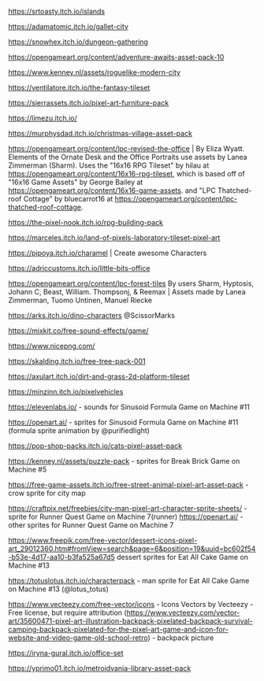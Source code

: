 https://srtoasty.itch.io/islands

https://adamatomic.itch.io/gallet-city

https://snowhex.itch.io/dungeon-gathering

https://opengameart.org/content/adventure-awaits-asset-pack-10

https://www.kenney.nl/assets/roguelike-modern-city

https://ventilatore.itch.io/the-fantasy-tileset

https://sierrassets.itch.io/pixel-art-furniture-pack

https://limezu.itch.io/

https://murphysdad.itch.io/christmas-village-asset-pack

https://opengameart.org/content/lpc-revised-the-office | By Eliza Wyatt. Elements of the Ornate Desk and the Office Portraits use assets by Lanea Zimmerman (Sharm).
 Uses the "16x16 RPG Tileset" by hilau at https://opengameart.org/content/16x16-rpg-tileset, which is based off of "16x16 Game Assets" by George Bailey at https://opengameart.org/content/16x16-game-assets. and "LPC Thatched-roof Cottage" by bluecarrot16 at https://opengameart.org/content/lpc-thatched-roof-cottage.

https://the-pixel-nook.itch.io/rpg-building-pack

https://marceles.itch.io/land-of-pixels-laboratory-tileset-pixel-art

https://pipoya.itch.io/charamel | Create awesome Characters

https://adriccustoms.itch.io/little-bits-office

https://opengameart.org/content/lpc-forest-tiles
By users Sharm, Hyptosis, Johann C, Beast, William. Thompsonj, & Reemax | Assets made by Lanea Zimmerman, Tuomo Untinen, Manuel Riecke

https://arks.itch.io/dino-characters @ScissorMarks

https://mixkit.co/free-sound-effects/game/

https://www.nicepng.com/

https://skalding.itch.io/free-tree-pack-001

https://axulart.itch.io/dirt-and-grass-2d-platform-tileset

https://minzinn.itch.io/pixelvehicles

https://elevenlabs.io/ - sounds for Sinusoid Formula Game on Machine #11

https://openart.ai/ - sprites for Sinusoid Formula Game on Machine #11 (formula sprite animation by @purifiedlight)

https://pop-shop-packs.itch.io/cats-pixel-asset-pack

https://kenney.nl/assets/puzzle-pack - sprites for Break Brick Game on Machine #5

https://free-game-assets.itch.io/free-street-animal-pixel-art-asset-pack - crow sprite for city map

https://craftpix.net/freebies/city-man-pixel-art-character-sprite-sheets/ - sprite for Runner Quest Game on Machine 7(runner)
https://openart.ai/ - other sprites for Runner Quest Game on Machine 7

https://www.freepik.com/free-vector/dessert-icons-pixel-art_29012360.htm#fromView=search&page=6&position=19&uuid=bc602f54-b53e-4d17-aa10-b3fa525a67d5 dessert sprites for Eat All Cake Game on Machine #13

https://totuslotus.itch.io/characterpack - man sprite for Eat All Cake Game on Machine #13 (@lotus_totus)

https://www.vecteezy.com/free-vector/icons - Icons Vectors by Vecteezy - Free license, but require attribution
(https://www.vecteezy.com/vector-art/35600471-pixel-art-illustration-backpack-pixelated-backpack-survival-camping-backpack-pixelated-for-the-pixel-art-game-and-icon-for-website-and-video-game-old-school-retro) - backpack picture

https://iryna-gural.itch.io/office-set

https://yprimo01.itch.io/metroidvania-library-asset-pack

